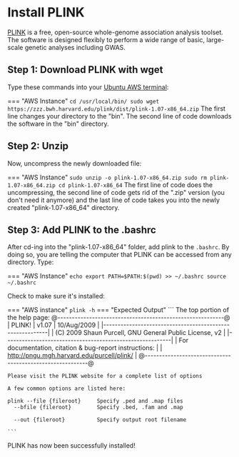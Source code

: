 # Install PLINK

[PLINK](http://zzz.bwh.harvard.edu/plink/index.shtml) is a free, open-source whole-genome association analysis toolset. The software is designed flexibly to perform a wide range of basic, large-scale genetic analyses including GWAS.


## Step 1: Download PLINK with wget
Type these commands into your [Ubuntu AWS terminal](./download_accessAWS.md):

=== "AWS Instance"
    ```
    cd /usr/local/bin/
    sudo wget https://zzz.bwh.harvard.edu/plink/dist/plink-1.07-x86_64.zip
    ```
The first line changes your directory to the "bin". The second line of code downloads the software in the "bin" directory.

## Step 2: Unzip

Now, uncompress the newly downloaded file:

=== "AWS Instance"
    ```
    sudo unzip -o plink-1.07-x86_64.zip
    sudo rm plink-1.07-x86_64.zip
    cd plink-1.07-x86_64
    ```
The first line of code does the uncompressing, the second line of code gets rid of the ".zip" version (you don't need it anymore) and the last line of code takes you into the newly created "plink-1.07-x86_64" directory.

## Step 3: Add PLINK to the .bashrc

After cd-ing into the "plink-1.07-x86_64" folder, add plink to the `.bashrc`. By doing so, you are telling the computer that PLINK can be accessed from any directory. Type:

=== "AWS Instance"
    ```
    echo export PATH=$PATH:$(pwd) >> ~/.bashrc
    source ~/.bashrc
    ```

Check to make sure it's installed:

=== "AWS instance"
    ```
    plink -h
    ```
=== "Expected Output"
    ```
    The top portion of the help page:
    @----------------------------------------------------------@
    |        PLINK!       |     v1.07      |   10/Aug/2009     |
    |----------------------------------------------------------|
    |  (C) 2009 Shaun Purcell, GNU General Public License, v2  |
    |----------------------------------------------------------|
    |  For documentation, citation & bug-report instructions:  |
    |        http://pngu.mgh.harvard.edu/purcell/plink/        |
    @----------------------------------------------------------@


    Please visit the PLINK website for a complete list of options

    A few common options are listed here:

    plink --file {fileroot}     Specify .ped and .map files
      --bfile {fileroot}        Specify .bed, .fam and .map

      --out {fileroot}          Specify output root filename  

    ```

PLINK has now been successfully installed!
